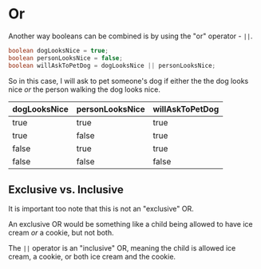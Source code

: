 # Or

Another way booleans can be combined is by using the "or" operator - `||`.

```java
boolean dogLooksNice = true;
boolean personLooksNice = false;
boolean willAskToPetDog = dogLooksNice || personLooksNice;
```

So in this case, I will ask to pet someone's dog if either the the dog looks nice _or_ the person
walking the dog looks nice.

| dogLooksNice | personLooksNice | willAskToPetDog |
|--------------|-----------------|-----------------|
| true         | true            | true            |
| true         | false           | true            |
| false        | true            | true            |
| false        | false           | false           |

## Exclusive vs. Inclusive

It is important too note that this is not an "exclusive" OR.

An exclusive OR would be something like
a child being allowed to have ice cream _or_ a cookie, but not both.

The `||` operator is an "inclusive" OR, meaning the child is allowed ice cream, a cookie, or both ice cream and the cookie.

